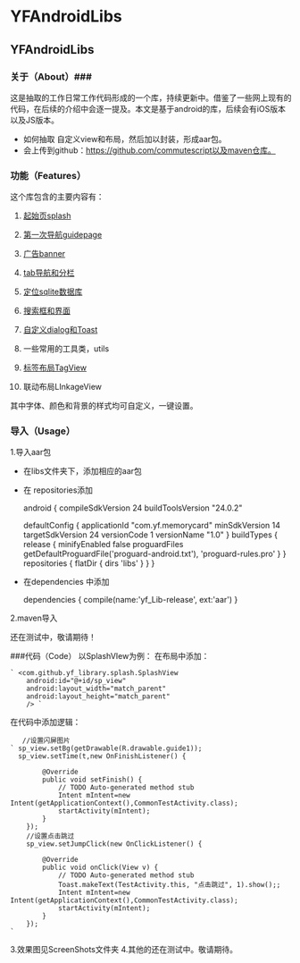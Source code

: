 # YFAndroidLibs
## YFAndroidLibs ##

### 关于（About）###
这是抽取的工作日常工作代码形成的一个库，持续更新中。借鉴了一些网上现有的代码，在后续的介绍中会逐一提及。本文是基于android的库，后续会有iOS版本以及JS版本。
 - 如何抽取
自定义view和布局，然后加以封装，形成aar包。
 - 会上传到github：https://github.com/commutescript以及maven仓库。

### 功能（Features）
这个库包含的主要内容有：

1. [起始页splash](http://blog.csdn.net/u011072613/article/details/53899141)

2. [第一次导航guidepage](http://blog.csdn.net/u011072613/article/details/53907395)

3. [广告banner](http://blog.csdn.net/u011072613/article/details/53909522)

4. [tab导航和分栏](http://blog.csdn.net/u011072613/article/details/53914988)

5. [定位sqlite数据库](http://blog.csdn.net/u011072613/article/details/53914951)

6. [搜索框和界面](http://blog.csdn.net/u011072613/article/details/53914968)

7. [自定义dialog和Toast](http://blog.csdn.net/u011072613/article/details/53914851)

8. 一些常用的工具类，utils

9. [标签布局TagView](http://blog.csdn.net/u011072613/article/details/53914735)

10. 联动布局LInkageView

其中字体、颜色和背景的样式均可自定义，一键设置。


### 导入（Usage）

   1.导入aar包
  
 - 在libs文件夹下，添加相应的aar包
   
   
 - 在 repositories添加
   
    android {
    compileSdkVersion 24
    buildToolsVersion "24.0.2"

    defaultConfig {
        applicationId "com.yf.memorycard"
        minSdkVersion 14
        targetSdkVersion 24
        versionCode 1
        versionName "1.0"
    }
    buildTypes {
        release {
            minifyEnabled false
            proguardFiles getDefaultProguardFile('proguard-android.txt'), 'proguard-rules.pro'
        }
    }
    repositories {
        flatDir {
            dirs 'libs'
        }
      } 
    }
  
 - 在dependencies 中添加
   
    dependencies {
    compile(name:'yf_Lib-release', ext:'aar')
    }
    
2.maven导入

   还在测试中，敬请期待！


###代码（Code）
   以SplashVIew为例：
   在布局中添加：

    ` <com.github.yf_library.splash.SplashView
        android:id="@+id/sp_view"
        android:layout_width="match_parent"
        android:layout_height="match_parent"
        /> `
        
   在代码中添加逻辑：
       
       //设置闪屏图片
    ` sp_view.setBg(getDrawable(R.drawable.guide1));
	  sp_view.setTime(t,new OnFinishListener() {

			@Override
			public void setFinish() {
				// TODO Auto-generated method stub
				Intent mIntent=new Intent(getApplicationContext(),CommonTestActivity.class);
				startActivity(mIntent);				
			}
		});
        //设置点击跳过
		sp_view.setJumpClick(new OnClickListener() {
			
			@Override
			public void onClick(View v) {
				// TODO Auto-generated method stub
				Toast.makeText(TestActivity.this, "点击跳过", 1).show();;
				Intent mIntent=new Intent(getApplicationContext(),CommonTestActivity.class);
				startActivity(mIntent);			
			}
		});
    `

3.效果图见ScreenShots文件夹
4.其他的还在测试中。敬请期待。
